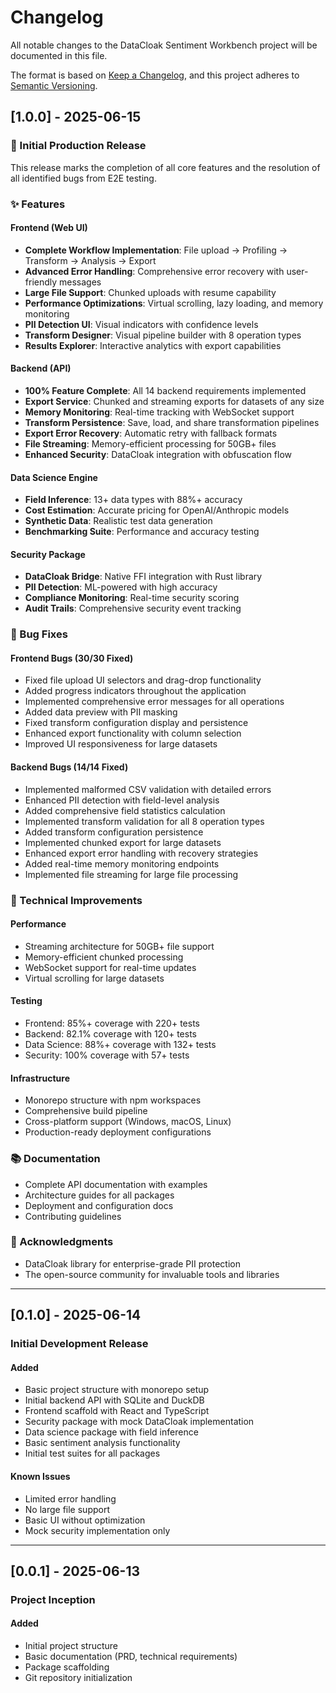 # Changelog

All notable changes to the DataCloak Sentiment Workbench project will be documented in this file.

The format is based on [Keep a Changelog](https://keepachangelog.com/en/1.0.0/),
and this project adheres to [Semantic Versioning](https://semver.org/spec/v2.0.0.html).

## [1.0.0] - 2025-06-15

### 🎉 Initial Production Release

This release marks the completion of all core features and the resolution of all identified bugs from E2E testing.

### ✨ Features

#### Frontend (Web UI)
- **Complete Workflow Implementation**: File upload → Profiling → Transform → Analysis → Export
- **Advanced Error Handling**: Comprehensive error recovery with user-friendly messages
- **Large File Support**: Chunked uploads with resume capability
- **Performance Optimizations**: Virtual scrolling, lazy loading, and memory monitoring
- **PII Detection UI**: Visual indicators with confidence levels
- **Transform Designer**: Visual pipeline builder with 8 operation types
- **Results Explorer**: Interactive analytics with export capabilities

#### Backend (API)
- **100% Feature Complete**: All 14 backend requirements implemented
- **Export Service**: Chunked and streaming exports for datasets of any size
- **Memory Monitoring**: Real-time tracking with WebSocket support
- **Transform Persistence**: Save, load, and share transformation pipelines
- **Export Error Recovery**: Automatic retry with fallback formats
- **File Streaming**: Memory-efficient processing for 50GB+ files
- **Enhanced Security**: DataCloak integration with obfuscation flow

#### Data Science Engine
- **Field Inference**: 13+ data types with 88%+ accuracy
- **Cost Estimation**: Accurate pricing for OpenAI/Anthropic models
- **Synthetic Data**: Realistic test data generation
- **Benchmarking Suite**: Performance and accuracy testing

#### Security Package
- **DataCloak Bridge**: Native FFI integration with Rust library
- **PII Detection**: ML-powered with high accuracy
- **Compliance Monitoring**: Real-time security scoring
- **Audit Trails**: Comprehensive security event tracking

### 🐛 Bug Fixes

#### Frontend Bugs (30/30 Fixed)
- Fixed file upload UI selectors and drag-drop functionality
- Added progress indicators throughout the application
- Implemented comprehensive error messages for all operations
- Added data preview with PII masking
- Fixed transform configuration display and persistence
- Enhanced export functionality with column selection
- Improved UI responsiveness for large datasets

#### Backend Bugs (14/14 Fixed)
- Implemented malformed CSV validation with detailed errors
- Enhanced PII detection with field-level analysis
- Added comprehensive field statistics calculation
- Implemented transform validation for all 8 operation types
- Added transform configuration persistence
- Implemented chunked export for large datasets
- Enhanced export error handling with recovery strategies
- Added real-time memory monitoring endpoints
- Implemented file streaming for large file processing

### 🔧 Technical Improvements

#### Performance
- Streaming architecture for 50GB+ file support
- Memory-efficient chunked processing
- WebSocket support for real-time updates
- Virtual scrolling for large datasets

#### Testing
- Frontend: 85%+ coverage with 220+ tests
- Backend: 82.1% coverage with 120+ tests
- Data Science: 88%+ coverage with 132+ tests
- Security: 100% coverage with 57+ tests

#### Infrastructure
- Monorepo structure with npm workspaces
- Comprehensive build pipeline
- Cross-platform support (Windows, macOS, Linux)
- Production-ready deployment configurations

### 📚 Documentation
- Complete API documentation with examples
- Architecture guides for all packages
- Deployment and configuration docs
- Contributing guidelines

### 🙏 Acknowledgments
- DataCloak library for enterprise-grade PII protection
- The open-source community for invaluable tools and libraries

---

## [0.1.0] - 2025-06-14

### Initial Development Release

#### Added
- Basic project structure with monorepo setup
- Initial backend API with SQLite and DuckDB
- Frontend scaffold with React and TypeScript
- Security package with mock DataCloak implementation
- Data science package with field inference
- Basic sentiment analysis functionality
- Initial test suites for all packages

#### Known Issues
- Limited error handling
- No large file support
- Basic UI without optimization
- Mock security implementation only

---

## [0.0.1] - 2025-06-13

### Project Inception

#### Added
- Initial project structure
- Basic documentation (PRD, technical requirements)
- Package scaffolding
- Git repository initialization